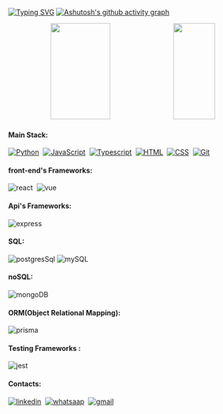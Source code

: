 [![Typing SVG](https://readme-typing-svg.herokuapp.com/?color=073ebd&size=35&center=true&vCenter=true&width=1000&lines=Hello,+my+name+is+Eduardo+André!;I'm+a+full+stack+developer;I'm+from+Brazil;Be+Welcome!+:%29)](https://git.io/typing-svg)
[![Ashutosh's github activity graph](https://github-readme-activity-graph.vercel.app/graph?username=eduardoandre1&bg_color=000000&color=2346d1&line=1d2ad7&point=266b82&area=true&hide_border=true)](https://github.com/ashutosh00710/github-readme-activity-graph)

<div align="center">  
  <img width="49%" height="195px" src="https://github-readme-stats.vercel.app/api?username=eduardoandre1&show_icons=true&count_private=true&hide_border=true&title_color=073ebd&icon_color=white&text_color=c9d1d9&bg_color=0d1117&rank_icon=github"  /> 
  <img width="41%" height="195px" src="https://github-readme-stats.vercel.app/api/top-langs/?username=eduardoandre1&layout=compact&hide_border=true&title_color=073ebd&text_color=c9d1d9&bg_color=0d1117&" />
</div>

#### Main Stack:

[![Python](https://img.shields.io/badge/Python-14354C?style=for-the-badge&logo=python&logoColor=white)]()&nbsp;
[![JavaScript](https://img.shields.io/badge/JavaScript-F7DF1E?style=for-the-badge&logo=javascript&logoColor=black)]()&nbsp;
[![Typescript](https://img.shields.io/badge/TypeScript-007ACC?style=for-the-badge&logo=typescript&logoColor=white)]()&nbsp;
[![HTML](https://img.shields.io/badge/HTML5-E34F26?style=for-the-badge&logo=html5&logoColor=white)]()&nbsp;
[![CSS](https://img.shields.io/badge/CSS3-1572B6?style=for-the-badge&logo=css3&logoColor=white)]()&nbsp;
[![Git](https://img.shields.io/badge/GIT-E44C30?style=for-the-badge&logo=git&logoColor=white)]()&nbsp;

#### front-end's Frameworks:
![react](https://img.shields.io/badge/React-20232A?style=for-the-badge&logo=react&logoColor=61DAFB)&nbsp;
![vue](https://img.shields.io/badge/Vue.js-35495E?style=for-the-badge&logo=vue.js&logoColor=4FC08D)&nbsp;
#### Api's Frameworks:
![express](https://img.shields.io/badge/Express.js-F7DF1E?style=for-the-badge)&nbsp;
#### SQL:
![postgresSql](https://img.shields.io/badge/PostgreSQL-316192?style=for-the-badge&logo=postgresql&logoColor=white)
![mySQL](https://img.shields.io/badge/MySQL-00000F?style=for-the-badge&logo=mysql&logoColor=white)
#### noSQL:
![mongoDB](https://img.shields.io/badge/MongoDB-4EA94B?style=for-the-badge&logo=mongodb&logoColor=white)
#### ORM(Object Relational Mapping):
![prisma](https://img.shields.io/badge/Prisma-3982CE?style=for-the-badge&logo=Prisma&logoColor=white)&nbsp;
#### Testing Frameworks :
![jest](https://img.shields.io/badge/Jest-323330?style=for-the-badge&logo=Jest&logoColor=white)&nbsp;
#### Contacts:
[![linkedin](https://img.shields.io/badge/linkedin-%230A66C2?style=for-the-badge&logo=linkedin&logoColor=white)](https://www.linkedin.com/public-profile/settings?trk=d_flagship3_profile_self_view_public_profile)&nbsp;
[![whatsaap](https://img.shields.io/badge/WhatsApp-25D366?style=for-the-badge&logo=whatsapp&logoColor=white)](https://wa.me/5521970124125)&nbsp;
[![gmail](https://img.shields.io/badge/Gmail-D14836?style=for-the-badge&logo=gmail&logoColor=white)]()&nbsp;

